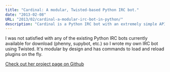 ```yaml
---
title: "Cardinal: A modular, Twisted-based Python IRC bot."
date: "2013-02-08"
URL: "2013/02/cardinal-a-modular-irc-bot-in-python/"
description: "Cardinal is a Python IRC bot with an extremely simple API that supports both event-based and command-based plugins."
---
```


I was not satisfied with any of the existing Python IRC bots currently available for download (phenny, supybot, etc.) so I wrote my own IRC bot using Twisted. It's modular by design and has commands to load and reload plugins on the fly.

[Check out her project page on Github](https://johnmaguire.github.io/Cardinal/)
